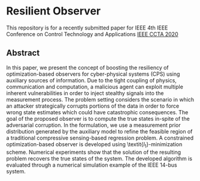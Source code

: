 # Resilient Observer
This repository is for a recently submitted paper for IEEE 4th IEEE Conference on Control Technology and Applications [IEEE CCTA 2020](https://ccta2020.ieeecss.org/)


## Abstract
In this paper, we present the concept of boosting the resiliency of optimization-based observers for cyber-physical systems (CPS) using auxiliary sources of information. Due to the tight coupling of physics, communication and computation, a malicious agent can exploit multiple inherent vulnerabilities in order to inject stealthy signals into the measurement process. The problem setting considers the scenario in which an attacker strategically corrupts portions of the data in order to force wrong state estimates which could have catastrophic consequences. The goal of the proposed observer is to compute the true states in-spite of the adversarial corruption. In the formulation, we use a measurement prior distribution generated by the auxiliary model to refine the feasible region of a traditional compressive sensing-based regression problem. A constrained optimization-based observer is developed using \textit{$l_1$}-minimization scheme. Numerical experiments show that the solution of the resulting problem recovers the true states of the system. The developed algorithm is evaluated through a numerical simulation example of the IEEE 14-bus system.